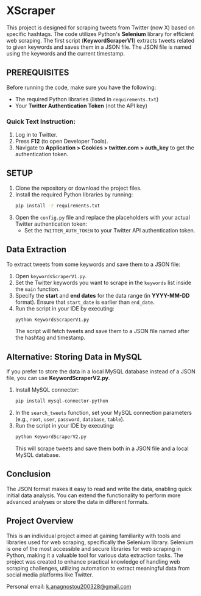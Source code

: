 
# XScraper

This project is designed for scraping tweets from Twitter (now X) based on specific hashtags. The code utilizes Python's **Selenium** library for efficient web scraping. The first script (**KeywordScraperV1**) extracts tweets related to  given keywords and saves them in a JSON file. The JSON file is named using the keywords and the current timestamp.

## PREREQUISITES

Before running the code, make sure you have the following:

- The required Python libraries (listed in `requirements.txt`)
- Your **Twitter Authentication Token** (not the API key)

### Quick Text Instruction:

1. Log in to Twitter.
2. Press **F12** (to open Developer Tools).
3. Navigate to **Application > Cookies > twitter.com > auth_key** to get the authentication token.

## SETUP

1. Clone the repository or download the project files.
2. Install the required Python libraries by running:
   ```bash
   pip install -r requirements.txt
   ```
3. Open the `config.py` file and replace the placeholders with your actual Twitter authentication token:
   - Set the `TWITTER_AUTH_TOKEN` to your Twitter API authentication token.

## Data Extraction

To extract tweets from some keywords and save them to a JSON file:

1. Open `keywordsScraperV1.py`.
2. Set the Twitter keywords you want to scrape in the `keywords` list inside the `main` function.
3. Specify the **start** and **end dates** for the data range (in **YYYY-MM-DD** format). Ensure that `start_date` is earlier than `end_date`.
4. Run the script in your IDE by executing:
   ```bash
   python KeywordsScraperV1.py
   ```
   The script will fetch tweets and save them to a JSON file named after the hashtag and timestamp.

## Alternative: Storing Data in MySQL

If you prefer to store the data in a local MySQL database instead of a JSON file, you can use **KeywordScraperV2.py**.

1. Install MySQL connector:
   ```bash
   pip install mysql-connector-python
   ```
2. In the `search_tweets` function, set your MySQL connection parameters (e.g., `root`, `user`, `password`, `database`, `table`).
3. Run the script in your IDE by executing:
   ```bash
   python KeywordScraperV2.py
   ```
   This will scrape tweets and save them both in a JSON file and a local MySQL database.

## Conclusion

The JSON format makes it easy to read and write the data, enabling quick initial data analysis. You can extend the functionality to perform more advanced analyses or store the data in different formats.

## Project Overview

This is an individual project aimed at gaining familiarity with tools and libraries used for web scraping, specifically the Selenium library. Selenium is one of the most accessible and secure libraries for web scraping in Python, making it a valuable tool for various data extraction tasks. The project was created to enhance practical knowledge of handling web scraping challenges, utilizing automation to extract meaningful data from social media platforms like Twitter.

Personal email: k.anagnostou200328@gmail.com

